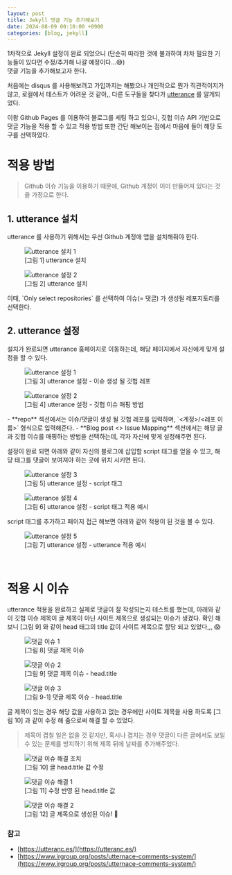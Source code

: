```yaml
---
layout: post
title: Jekyll 댓글 기능 추가해보기
date: 2024-08-09 00:10:00 +0900
categories: [blog, jekyll]
---
```


1차적으로 Jekyll 설정이 완료 되었으니 (단순히 따라한 것에 불과하여 차차 필요한 기능들이 있다면 수정/추가해 나갈 예정이다...😅) <br/>
댓글 기능을 추가해보고자 한다.

처음에는 disqus 를 사용해보려고 가입까지는 해봤으나 개인적으로 뭔가 직관적이지가 않고, 로컬에서 테스트가 어려운 것 같아,, 다른 도구들을 찾다가 [utterance](https://utteranc.es/) 를 알게되었다.

이왕 Github Pages 를 이용하여 블로그를 세팅 하고 있으니, 깃헙 이슈 API 기반으로 댓글 기능을 적용 할 수 있고 적용 방법 또한 간단 해보이는 점에서 마음에 들어 해당 도구를 선택하였다.


# 적용 방법

> Github 이슈 기능을 이용하기 때문에, Github 계정이 이미 만들어져 있다는 것을 가정으로 한다.

## 1. utterance 설치

utterance 를 사용하기 위해서는 우선 Github 계정에 앱을 설치해줘야 한다.

<div class="img-group">
  <div class="img-box">
    <figure>
      <img src="{{ '/assets/images/2024-08-09-댓글-설정/install_utterances_1.png' | url }}" alt="utterance 설치 1" class="framed" />
      <figcaption>[그림 1] utterance 설치</figcaption>
    </figure> 
  </div>
	<div class="img-box">
    <figure>
      <img src="{{ '/assets/images/2024-08-09-댓글-설정/install_utterances_2.png' | url }}" alt="utterance 설정 2" class="framed" />
      <figcaption>[그림 2] utterance 설치</figcaption>
    </figure>
  </div>
</div>
이때, `Only select repositories` 를 선택하여 이슈(= 댓글) 가 생성될 레포지토리를 선택한다.

## 2. utterance 설정

설치가 완료되면 utterance 홈페이지로 이동하는데, 해당 페이지에서 자신에게 맞게 설정을 할 수 있다.

<div class="img-group">
  <div class="img-box">
    <figure>
      <img src="{{ '/assets/images/2024-08-09-댓글-설정/setting_utterances_1.png' | url }}" alt="utterance 설정 1" class="framed" />
      <figcaption>[그림 3] utterance 설정 - 이슈 생성 될 깃헙 레포</figcaption>
    </figure> 
  </div>
	<div class="img-box">
    <figure>
      <img src="{{ '/assets/images/2024-08-09-댓글-설정/setting_utterances_2.png' | url }}" alt="utterance 설정 2" class="framed" />
      <figcaption>[그림 4] utterance 설정 - 깃헙 이슈 매핑 방법</figcaption>
    </figure>
  </div>
</div>
- **repo** 섹션에서는 이슈/댓글이 생성 될 깃헙 레포를 입력하며, `<계정>/<레포 이름>` 형식으로 입력해준다.
- **Blog post <> Issue Mapping** 섹션에서는 해당 글과 깃헙 이슈를 매핑하는 방법을 선택하는데, 각자 자신에 맞게 설정해주면 된다.

<br/>

설정이 완료 되면 아래와 같이 자신의 블로그에 삽입할 script 태그를 얻을 수 있고, 해당 태그를 댓글이 보여져야 하는 곳에 위치 시키면 된다.

<div class="img-group">
    <div class="img-box">
        <figure>
            <img src="{{ '/assets/images/2024-08-09-댓글-설정/setting_utterances_3.png' | url }}" alt="utterance 설정 3" class="framed" />
            <figcaption>[그림 5] utterance 설정 - script 태그</figcaption>
        </figure>
    </div>
    <div class="img-box">
        <figure>
            <img src="{{ '/assets/images/2024-08-09-댓글-설정/setting_utterances_4.png' | url }}" alt="utterance 설정 4" class="framed" />
            <figcaption>[그림 6] utterance 설정 - script 태그 적용 예시</figcaption>
        </figure>
    </div>
</div>

script 태그를 추가하고 페이지 접근 해보면 아래와 같이 적용이 된 것을 볼 수 있다.

<figure>
    <img src="{{ '/assets/images/2024-08-09-댓글-설정/setting_utterances_5.png' | url }}" alt="utterance 설정 5" class="framed" />
    <figcaption>[그림 7] utterance 설정 - utterance 적용 예시</figcaption>
</figure>
<br/>

# 적용 시 이슈

utterance 적용을 완료하고 실제로 댓글이 잘 작성되는지 테스트를 했는데, 아래와 같이 깃헙 이슈 제목이 글 제목이 아닌 사이트 제목으로 생성되는 이슈가 생겼다.
확인 해보니 [그림 9] 와 같이 head 태그의 title 값이 사이트 제목으로 할당 되고 있었다,,, 😱

<div class="img-group">
    <div class="img-box">
        <figure>
            <img src="{{ '/assets/images/2024-08-09-댓글-설정/failed_comment_1.png' | url }}" alt="댓글 이슈 1" class="framed" />
            <figcaption>[그림 8] 댓글 제목 이슈 </figcaption>
        </figure>
    </div>
    <div class="img-box">
        <figure>
            <img src="{{ '/assets/images/2024-08-09-댓글-설정/failed_comment_2.png' | url }}" alt="댓글 이슈 2" class="framed" />
            <figcaption>[그림 9] 댓글 제목 이슈 - head.title </figcaption>
        </figure>
        <figure>
            <img src="{{ '/assets/images/2024-08-09-댓글-설정/failed_comment_3.png' | url }}" alt="댓글 이슈 3" class="framed" />
            <figcaption>[그림 9-1] 댓글 제목 이슈 - head.title </figcaption>
        </figure>
    </div>
</div>

글 제목이 있는 경우 해당 값을 사용하고 없는 경우에만 사이트 제목을 사용 하도록 [그림 10] 과 같이 수정 해 줌으로써 해결 할 수 있었다.
> 제목이 겹칠 일은 없을 것 같지만, 혹시나 겹치는 경우 댓글이 다른 글에서도 보일 수 있는 문제를 방지하기 위해 제목 뒤에 날짜를 추가해주었다.

<figure>
    <img src="{{ '/assets/images/2024-08-09-댓글-설정/success_comment_3.png' | url }}" alt="댓글 이슈 해결 조치" class="framed" />
    <figcaption>[그림 10] 글 head.title 값 수정</figcaption>
</figure>

<figure>
    <img src="{{ '/assets/images/2024-08-09-댓글-설정/success_comment_1.png' | url }}" alt="댓글 이슈 해결 1" class="framed" />
    <figcaption>[그림 11] 수정 반영 된 head.title 값 </figcaption>
</figure>

<figure>
  <img src="{{ '/assets/images/2024-08-09-댓글-설정/success_comment_2.png' | url }}" alt="댓글 이슈 해결 2" class="framed" />
  <figcaption>[그림 12] 글 제목으로 생성된 이슈! 🙌 </figcaption>
</figure>


### 참고
- [https://utteranc.es/](https://utteranc.es/)
- [https://www.irgroup.org/posts/utternace-comments-system/](https://www.irgroup.org/posts/utternace-comments-system/)
